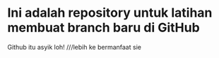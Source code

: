 # Ini  adalah repository untuk latihan membuat branch baru di GitHub

Github itu asyik loh! ///lebih ke bermanfaat sie
